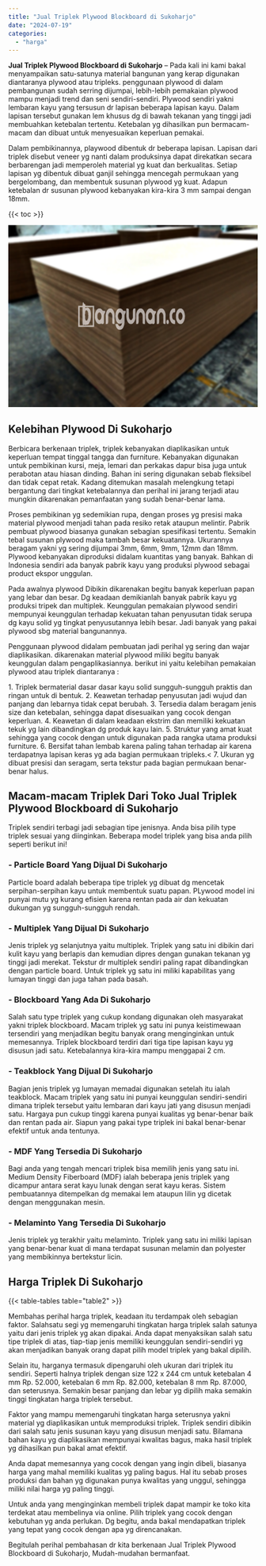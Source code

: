 ```yaml
---
title: "Jual Triplek Plywood Blockboard di Sukoharjo"
date: "2024-07-19"
categories: 
  - "harga"
---
```


**Jual Triplek Plywood Blockboard di Sukoharjo** – Pada kali ini kami bakal menyampaikan satu-satunya material bangunan yang kerap digunakan diantaranya plywood atau tripleks. penggunaan plywood di dalam pembangunan sudah serring dijumpai, lebih-lebih pemakaian plywood mampu menjadi trend dan seni sendiri-sendiri. Plywood sendiri yakni lembaran kayu yang tersusun dr lapisan beberapa lapisan kayu. Dalam lapisan tersebut gunakan lem khusus dg di bawah tekanan yang tinggi jadi membuahkan ketebalan tertentu. Ketebalan yg dihasilkan pun bermacam-macam dan dibuat untuk menyesuaikan keperluan pemakai.

Dalam pembikinannya, playwood dibentuk dr beberapa lapisan. Lapisan dari triplek disebut veneer yg nanti dalam produksinya dapat direkatkan secara berbarengan jadi memperoleh material yg kuat dan berkualitas. Setiap lapisan yg dibentuk dibuat ganjil sehingga mencegah permukaan yang bergelombang, dan membentuk susunan plywood yg kuat. Adapun ketebalan dr susunan plywood kebanyakan kira-kira 3 mm sampai dengan 18mm.

{{< toc >}}

![Jual Triplek Plywood Blockboard di Sukoharjo](/images/jual-triplek-murah-41.png)

## Kelebihan Plywood Di Sukoharjo

Berbicara berkenaan triplek, triplek kebanyakan diaplikasikan untuk keperluan tempat tinggal tangga dan furniture. Kebanyakan digunakan untuk pembikinan kursi, meja, lemari dan perkakas dapur bisa juga untuk perabotan atau hiasan dinding. Bahan ini sering digunakan sebab fleksibel dan tidak cepat retak. Kadang ditemukan masalah melengkung tetapi bergantung dari tingkat ketebalannya dan perihal ini jarang terjadi atau mungkin dikarenakan pemanfaatan yang sudah benar-benar lama.

Proses pembikinan yg sedemikian rupa, dengan proses yg presisi maka material plywood menjadi tahan pada resiko retak ataupun melintir. Pabrik pembuat plywood biasanya gunakan sebagian spesifikasi tertentu. Semakin tebal susunan plywood maka tambah besar kekuatannya. Ukurannya beragam yakni yg sering dijumpai 3mm, 6mm, 9mm, 12mm dan 18mm. Plywood kebanyakan diproduksi didalam kuantitas yang banyak. Bahkan di Indonesia sendiri ada banyak pabrik kayu yang produksi plywood sebagai product ekspor unggulan.

Pada awalnya plywood Dibikin dikarenakan begitu banyak keperluan papan yang lebar dan besar. Dg keadaan demikianlah banyak pabrik kayu yg produksi tripek dan multiplek. Keunggulan pemakaian plywood sendiri mempunyai keunggulan terhadap kekuatan tahan penyusutan tidak serupa dg kayu solid yg tingkat penyusutannya lebih besar. Jadi banyak yang pakai plywood sbg material bangunannya.

Penggunaan plywood didalam pembuatan jadi perihal yg sering dan wajar diaplikasikan. dikarenakan material plywood miliki begitu banyak keunggulan dalam pengaplikasiannya. berikut ini yaitu kelebihan pemakaian plywood atau triplek diantaranya :

1\. Triplek bermaterial dasar dasar kayu solid sungguh-sungguh praktis dan ringan untuk di bentuk. 2. Keawetan terhadap penyusutan jadi wujud dan panjang dan lebarnya tidak cepat berubah. 3. Tersedia dalam beragam jenis size dan ketebalan, sehingga dapat disesuaikan yang cocok dengan keperluan. 4. Keawetan di dalam keadaan ekstrim dan memiliki kekuatan tekuk yg lain dibandingkan dg produk kayu lain. 5. Struktur yang amat kuat sehingga yang cocok dengan untuk digunakan pada rangka utama produksi furniture. 6. Bersifat tahan lembab karena paling tahan terhadap air karena terdapatnya lapisan keras yg ada bagian permukaan tripleks.< 7. Ukuran yg dibuat presisi dan seragam, serta tekstur pada bagian permukaan benar-benar halus.

## Macam-macam Triplek Dari Toko Jual Triplek Plywood Blockboard di Sukoharjo

Triplek sendiri terbagi jadi sebagian tipe jenisnya. Anda bisa pilih type triplek sesuai yang diinginkan. Beberapa model triplek yang bisa anda pilih seperti berikut ini!

### \- Particle Board Yang Dijual Di Sukoharjo

Particle board adalah beberapa tipe triplek yg dibuat dg mencetak serpihan-serpihan kayu untuk membentuk suatu papan. PLywood model ini punyai mutu yg kurang efisien karena rentan pada air dan kekuatan dukungan yg sungguh-sungguh rendah.

### \- Multiplek Yang Dijual Di Sukoharjo

Jenis triplek yg selanjutnya yaitu multiplek. Triplek yang satu ini dibikin dari kulit kayu yang berlapis dan kemudian dipres dengan gunakan tekanan yg tinggi jadi merekat. Tekstur dr multiplek sendiri paling rapat dibandingkan dengan particle board. Untuk triplek yg satu ini miliki kapabilitas yang lumayan tinggi dan juga tahan pada basah.

### \- Blockboard Yang Ada Di Sukoharjo

Salah satu type triplek yang cukup kondang digunakan oleh masyarakat yakni triplek blockboard. Macam triplek yg satu ini punya keistimewaan tersendiri yang menjadikan begitu banyak orang menginginkan untuk memesannya. Triplek blockboard terdiri dari tiga tipe lapisan kayu yg disusun jadi satu. Ketebalannya kira-kira mampu menggapai 2 cm.

### \- Teakblock Yang Dijual Di Sukoharjo

Bagian jenis triplek yg lumayan memadai digunakan setelah itu ialah teakblock. Macam triplek yang satu ini punyai keunggulan sendiri-sendiri dimana triplek tersebut yaitu lembaran dari kayu jati yang disusun menjadi satu. Hargaya pun cukup tinggi karena punyai kualitas yg benar-benar baik dan rentan pada air. Siapun yang pakai type triplek ini bakal benar-benar efektif untuk anda tentunya.

### \- MDF Yang Tersedia Di Sukoharjo

Bagi anda yang tengah mencari triplek bisa memilih jenis yang satu ini. Medium Density Fiberboard (MDF) ialah beberapa jenis triplek yang dicampur antara serat kayu lunak dengan serat kayu keras. Sistem pembuatannya ditempelkan dg memakai lem ataupun lilin yg dicetak dengan menggunakan mesin.

### \- Melaminto Yang Tersedia Di Sukoharjo

Jenis triplek yg terakhir yaitu melaminto. Triplek yang satu ini miliki lapisan yang benar-benar kuat di mana terdapat susunan melamin dan polyester yang membikinnya bertekstur licin.

## Harga Triplek Di Sukoharjo

{{< table-tables table="table2" >}}

Membahas perihal harga triplek, keadaan itu terdampak oleh sebagian faktor. Salahsatu segi yg memengaruhi tingkatan harga triplek salah satunya yaitu dari jenis triplek yg akan dipakai. Anda dapat menyaksikan salah satu tipe triplek di atas, tiap-tiap jenis memiliki keunggulan sendiri-sendiri yg akan menjadikan banyak orang dapat pilih model triplek yang bakal dipilih.

Selain itu, harganya termasuk dipengaruhi oleh ukuran dari triplek itu sendiri. Seperti halnya triplek dengan size 122 x 244 cm untuk ketebalan 4 mm Rp. 52.000, ketebalan 6 mm Rp. 82.000, ketebalan 8 mm Rp. 87.000, dan seterusnya. Semakin besar panjang dan lebar yg dipilih maka semakin tinggi tingkatan harga triplek tersebut.

Faktor yang mampu memengaruhi tingkatan harga seterusnya yakni material yg diaplikasikan untuk memproduksi triplek. Triplek sendiri dibikin dari salah satu jenis susunan kayu yang disusun menjadi satu. Bilamana bahan kayu yg diaplikasikan mempunyai kwalitas bagus, maka hasil triplek yg dihasilkan pun bakal amat efektif.

Anda dapat memesannya yang cocok dengan yang ingin dibeli, biasanya harga yang mahal memiliki kualitas yg paling bagus. Hal itu sebab proses produksi dan bahan yg digunakan punya kwalitas yang unggul, sehingga miliki nilai harga yg paling tinggi.

Untuk anda yang menginginkan membeli triplek dapat mampir ke toko kita terdekat atau membelinya via online. Pilih triplek yang cocok dengan kebutuhan yg anda perlukan. Dg begitu, anda bakal mendapatkan triplek yang tepat yang cocok dengan apa yg direncanakan.

Begitulah perihal pembahasan dr kita berkenaan Jual Triplek Plywood Blockboard di Sukoharjo, Mudah-mudahan bermanfaat.
